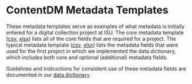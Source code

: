 ContentDM Metadata Templates
============================

These metadata templates serve as examples of what metadata is initially entered for a digital collection project at ISU. The core metadata template ([csv](./simpleObject_coreMetadataTemplate.csv), [xlsx](./simpleObject_coreMetadataTemplate.xlsx)) lists all of the core fields that are required for a project. The typical metadata template ([csv](./typicalMetadataTemplate.csv), [xlsx](./typicalMetadataTemplate.xlsx)) lists the metadata fields that were used for the first project in which we implemented the data dictionary, which includes both core and optional (additional) metadata fields.

Guidelines and instructions for consistent use of these metadata fields are documented in our [data dictionary](../data%20dictionary/).
